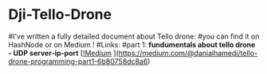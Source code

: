 # Dji-Tello-Drone
#I've written a fully detailed document about Tello drone:
#you can find it on HashNode or on Medium !
#Links:
#part 1: 
**fundumentals about tello drone - UDP server-ip-port**
[[!Medium](https://img.shields.io/badge/Medium-12100E?style=for-the-badge&logo=medium&logoColor=white) ](https://medium.com/@danialhamedi/tello-drone-programming-part1-6b80758dc8a6)
